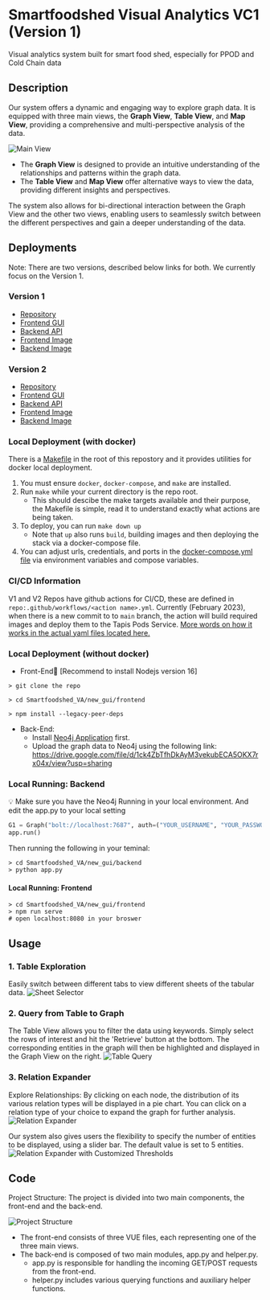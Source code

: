 # Smartfoodshed Visual Analytics VC1 (Version 1)
Visual analytics system built for smart food shed, especially for PPOD and Cold Chain data
## Description 
Our system offers a dynamic and engaging way to explore graph data. It is equipped with three main views, the **Graph View**, **Table View**, and **Map View**, providing a comprehensive and multi-perspective analysis of the data. 

![Main View](https://github.com/ICICLE-ai/Smartfoodshed_VA_VC1/blob/main/frontend/src/assets/mainView.png?raw=true)

* The **Graph View** is designed to provide an intuitive understanding of the relationships and patterns within the graph data. 
* The **Table View** and **Map View** offer alternative ways to view the data, providing different insights and perspectives. 
  
The system also allows for bi-directional interaction between the Graph View and the other two views, enabling users to seamlessly switch between the different perspectives and gain a deeper understanding of the data.


## Deployments
Note: There are two versions, described below links for both. We currently focus on the Version 1. 
### Version 1
* [Repository](https://github.com/ICICLE-ai/Smartfoodshed_VA_VC1)  
* [Frontend GUI](https://vaapifrontend.pods.icicle.tapis.io/)  
* [Backend API](https://vaapibackend.pods.icicle.tapis.io/)
* [Frontend Image](https://hub.docker.com/r/notchristiangarcia/vaapi-v1-f/)  
* [Backend Image](https://hub.docker.com/r/notchristiangarcia/vaapi-v1-b/)

### Version 2
* [Repository](https://github.com/ICICLE-ai/Smartfoodshed_VA_Flow)  
* [Frontend GUI](https://vaapi.pods.icicle.tapis.io/)  
* [Backend API](https://vaapiback.pods.icicle.tapis.io/)
* [Frontend Image](https://hub.docker.com/r/tuyamei/va-frontend/)  
* [Backend Image](https://hub.docker.com/r/tuyamei/va-backend/)

<!-- # Developer Docs -->
### Local Deployment (with docker)
There is a [Makefile](https://github.com/ICICLE-ai/Smartfoodshed_VA_VC1/blob/main/Makefile) in the root of this repostory and it provides utilities for docker local deployment.
1. You must ensure `docker`, `docker-compose`, and `make` are installed.
2. Run `make` while your current directory is the repo root.
    - This should descibe the make targets available and their purpose, the Makefile is simple, read it to understand exactly what actions are being taken.
3. To deploy, you can run `make down up`
    - Note that `up` also runs `build`, building images and then deploying the stack via a docker-compose file.
4. You can adjust urls, credentials, and ports in the [docker-compose.yml file](https://github.com/ICICLE-ai/Smartfoodshed_VA_VC1/blob/main/docker-compose.yml) via environment variables and compose variables.

### CI/CD Information
V1 and V2 Repos have github actions for CI/CD, these are defined in `repo:.github/workflows/<action name>.yml`. Currently (February 2023), when there is a new commit to to `main` branch, the action will build required images and deploy them to the Tapis Pods Service. [More words on how it works in the actual yaml files located here.](https://github.com/ICICLE-ai/Smartfoodshed_VA_VC1/blob/main/.github/workflows/main-build-push-deploy-images.yml)
   
### Local Deployment (without docker)
* Front-End📍 [Recommend to install Nodejs version 16]

```
> git clone the repo

> cd Smartfoodshed_VA/new_gui/frontend

> npm install --legacy-peer-deps
```

* Back-End: 
  * Install [Neo4j Application](https://neo4j.com/) first.
  * Upload the graph data to Neo4j using the following link: https://drive.google.com/file/d/1ck4ZbTfhDkAyM3vekubECA5OKX7rx04x/view?usp=sharing 
  
### Local Running: Backend

💡 Make sure you have the Neo4j Running in your local environment. And edit the app.py to your local setting 
```python
G1 = Graph("bolt://localhost:7687", auth=("YOUR_USERNAME", "YOUR_PASSWORD"), name="YOUR_DBNAME")
app.run()
```
Then running the following in your teminal: 
```
> cd Smartfoodshed_VA/new_gui/backend
> python app.py 
```
#### Local Running: Frontend 
```
> cd Smartfoodshed_VA/new_gui/frontend
> npm run serve
# open localhost:8080 in your broswer
```
## Usage 
### 1. Table Exploration 
Easily switch between different tabs to view different sheets of the tabular data.
![Sheet Selector](https://github.com/ICICLE-ai/Smartfoodshed_VA_VC1/blob/main/frontend/src/assets/sheetSelector.png?raw=true)
### 2. Query from Table to Graph 
The Table View allows you to filter the data using keywords. Simply select the rows of interest and hit the 'Retrieve' button at the bottom. The corresponding entities in the graph will then be highlighted and displayed in the Graph View on the right.
![Table Query](https://github.com/ICICLE-ai/Smartfoodshed_VA_VC1/blob/main/frontend/src/assets/tableQuery_AdobeExpress.gif?raw=true)
### 3. Relation Expander
Explore Relationships: By clicking on each node, the distribution of its various relation types will be displayed in a pie chart. You can click on a relation type of your choice to expand the graph for further analysis.
![Relation Expander](https://github.com/ICICLE-ai/Smartfoodshed_VA_VC1/blob/main/frontend/src/assets/relationExpand_AdobeExpress.gif?raw=true)

Our system also gives users the flexibility to specify the number of entities to be displayed, using a slider bar. The default value is set to 5 entities.
![Relation Expander with Customized Thresholds](https://github.com/ICICLE-ai/Smartfoodshed_VA_VC1/blob/main/frontend/src/assets/relationExpandWithThreshold_AdobeExpress.gif?raw=true)


## Code
Project Structure: The project is divided into two main components, the front-end and the back-end. 

<!-- ![Front-end code structure](https://github.com/ICICLE-ai/Smartfoodshed_VA_VC1/blob/main/frontend/src/assets/codeStructure.png?raw=true) -->
![Project Structure](https://github.com/ICICLE-ai/Smartfoodshed_VA_VC1/blob/main/frontend/src/assets/code_structure.png?raw=true)
* The front-end consists of three VUE files, each representing one of the three main views. 
* The back-end is composed of two main modules, app.py and helper.py. 
  * app.py is responsible for handling the incoming GET/POST requests from the front-end.
  * helper.py includes various querying functions and auxiliary helper functions.

